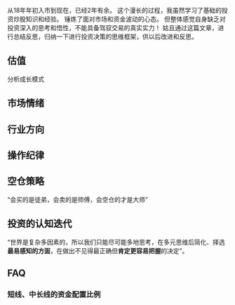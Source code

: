 从18年年初入市到现在，已经2年有余。
这个漫长的过程，我虽然学习了基础的投资炒股知识和经验。
锤炼了面对市场和资金波动的心态。
但整体感觉自身缺乏对投资深入的思考和悟性，不能具备驾驭交易的真实实力！
姑且通过这篇文章，进行总结反思，归纳一下进行投资决策的思维框架，供以后改进和反思。

## 估值

分析成长模式

## 市场情绪


## 行业方向


## 操作纪律


## 空仓策略
“会买的是徒弟，会卖的是师傅，会空仓的才是大师”

## 投资的认知迭代
“世界是复杂多因素的，所以我们只能尽可能多地思考，在多元思维后简化、择选**最易感知的方面**，在做出不见得最正确但**肯定更容易把握**的决定”。

## FAQ
### 短线、中长线的资金配置比例
